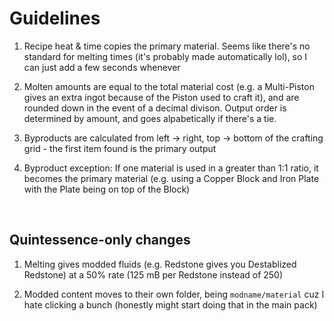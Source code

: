 # Guidelines

1) Recipe heat & time copies the primary material. Seems like there's no standard for melting times (it's probably made automatically lol), so I can just add a few seconds whenever

2) Molten amounts are equal to the total material cost (e.g. a Multi-Piston gives an extra ingot because of the Piston used to craft it), and are rounded down in the event of a decimal divison. Output order is determined by amount, and goes alpabetically if there's a tie.

3) Byproducts are calculated from left -> right, top -> bottom of the crafting grid - the first item found is the primary output

4) Byproduct exception: If one material is used in a greater than 1:1 ratio, it becomes the primary material (e.g. using a Copper Block and Iron Plate with the Plate being on top of the Block)

<br />

## Quintessence-only changes

1) Melting gives modded fluids (e.g. Redstone gives you Destablized Redstone) at a 50% rate (125 mB per Redstone instead of 250)

2) Modded content moves to their own folder, being `modname/material` cuz I hate clicking a bunch (honestly might start doing that in the main pack)